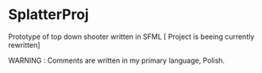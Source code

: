 # SplatterProj
Prototype of top down shooter written in SFML [ Project is beeing currently rewritten]

WARNING : Comments are written in my primary language, Polish.
